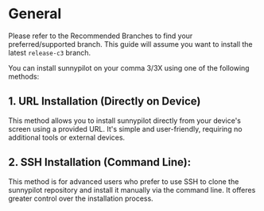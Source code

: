 # **General**

Please refer to the Recommended Branches to find your preferred/supported branch. This guide will assume you want to install the latest `release-c3` branch.

You can install sunnypilot on your comma 3/3X using one of the following methods:

## **1. URL Installation (Directly on Device)**
This method allows you to install sunnypilot directly from your device's screen using a provided URL. It's simple and user-friendly, requiring no additional tools or external devices.

## **2. SSH Installation (Command Line):**
This method is for advanced users who prefer to use SSH to clone the sunnypilot repository and install it manually via the command line. It offeres greater control over the installation process.
